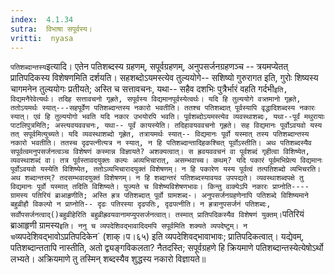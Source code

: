 ```yaml
---
index:  4.1.34
sutra:  विभाषा सपूर्वस्य।
vritti:  nyasa
---
```


`पतिशब्दान्तस्य`इत्यादि। एतेन पतिशब्दस्य ग्रहणम्, सपूर्वग्रहणम्, अनुपसर्जनग्रहणञ्च -- त्रयमप्येतत् प्रातिपदिकस्य विशेषणमिति दर्शयति। सहशब्दोऽयमस्त्येव तुल्ययोगे-- सशिष्यो गुरुरागत इति, गुरोः शिष्यस्य चागमनेन तुल्ययोगः प्रतीयते; अस्ति च सत्तावचनः, यथा-- सहैव दशभिः पुत्रैर्भारं वहति गर्दभी` इति, विद्यमनैरेवेत्यर्थः। तदिह सत्तावचनो गृह्रते, सपूर्वस्य विद्यमानपूर्वस्येत्वर्थः। यदि हि तुल्ययोगे वत्र्तमानो गृह्रते, ततोऽयमर्थः स्यात्---सहपूर्वेण पतिशब्दान्तस्य नकारो भवतीति। ततश्च पतिशब्दात् पूर्वस्यापि वृद्धादिशब्दस्य नकारः स्यात्। एवं हि तुल्ययोगो भवति यदि नकार उभयोरपि भवति। पूर्वशब्दोऽयमस्त्येव व्यवस्थाशब्दः, यथा--पूर्वं मथुरायाः पाटलिपुत्रमिति; अस्त्यवयववचनः, यथा-- पूर्वं कायस्येति। तदिहावयववचनो गृह्रते। सह विद्यमानः पूर्वोऽवयवो यस्य तत् सपूर्वमित्युच्यते। यदि व्यवस्थाशब्दो गृह्रेत, तत्रायमर्थः स्यात्-- विद्यमानः पूर्वो यस्मात् तस्य पतिशब्दान्तस्य नकारो भवतीति। ततस्च दृढपत्नीत्यत्र न स्यात्, न हि पतिशब्दान्तादिहकश्चित् पूर्वोऽस्तीति। अथ पतिशब्दस्यैव सपूर्वत्वमनुपसर्जनत्वञ्च विशेषणं कस्मान्न विज्ञायते? अशक्यत्वात्। स ह्रवयववचनं वा पूर्वशब्दं गृहीत्वा विशिष्येत, व्यवस्थाशब्दं वा। तत्र पूर्वस्तावदयुक्तः कल्पः अव्यभिचारात्, असम्भवाच्च। कथम्? यदि पकारं पूर्वमभिप्रेत्य विद्यमानः पूर्वोऽवयवो यस्येति विशिष्येत, ततोऽव्यभिचारादयुक्तं विशेषणम्। न हि पकारेण यस्य पूर्वत्वं तत्पतिशब्दो व्यभिचरति। अथ शब्दान्तरम्? तदसम्भवादयुक्तं विशेषणम्। न हि शब्दान्तरं पतिशब्दस्यावयव उपपद्यते। व्यवस्थाशब्दपक्षे तु विद्यमानः पूर्वो यस्मात् तदिति विशिष्यते। युज्यते च विशेष्यविशेषणभावः। किन्तु वाक्येऽपि नकारः प्राप्नोति---- ग्रामस्य पतिरियं ब्राआहृणीति; अस्ति ह्रत्र पतिशब्दात् पूर्वो ग्रामशब्द-। अनुपसर्जनग्रहणेनापि पतिशब्दे विशिष्यमाने बहुव्रीहौ विकल्पो न प्राप्नोति-- दृढः पतिरस्या दृढपतिः, दृढपत्नीति। न ह्रत्रानुपसर्जनं पतिशब्दः, सर्वोपसर्जनत्वाद्()बहुव्रीहेरिति बहुव्रीह्रवयवानामप्युपसर्जनत्वात्। तस्मात् प्रातिपदिकस्यैव विशेषणं युक्तम्।
`पतिरियं ब्राआहृणी ग्रामस्य` इति। ननु च व्यपदेशिवद्भावादिदमपि सपूर्वमिति शक्यते व्यपदेष्टुम्। न च `व्यपदेशिवद्भावोऽप्रतिपदिकेन` (शाक्।प।६५) इति व्यपदेशिवद्भावाभावः; प्रातिपदिकत्वात्। यद्येवम्, पतिशब्दान्ततापि नास्तीति, अतो द्व्यङ्गविकलता? नैतदस्ति; सपूर्वग्रहणे हि क्रियमाणे पतिशब्दान्तस्येत्येषोऽर्थो लभ्यते। अक्रियमाणे तु तस्मिन् शब्दस्यैव शुद्धस्य नकारो विज्ञायते॥
